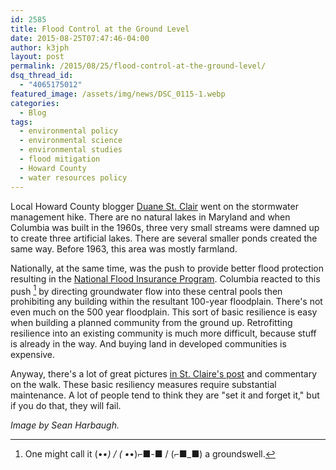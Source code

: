 ```yaml
---
id: 2585
title: Flood Control at the Ground Level
date: 2015-08-25T07:47:46-04:00
author: k3jph
layout: post
permalink: /2015/08/25/flood-control-at-the-ground-level/
dsq_thread_id:
  - "4065175012"
featured_image: /assets/img/news/DSC_0115-1.webp
categories:
  - Blog
tags:
  - environmental policy
  - environmental science
  - environmental studies
  - flood mitigation
  - Howard County
  - water resources policy
---
```

Local Howard County blogger [Duane St. Clair](http://hococonnect.blogspot.com) went on the stormwater management hike.  There are no natural lakes in Maryland and when Columbia was built in the 1960s, three very small streams were damned up to create three artificial lakes.  There are several smaller ponds created the same way.  Before 1963, this area was mostly farmland.  

Nationally, at the same time, was the push to provide better flood protection resulting in the [National Flood Insurance Program](/scholarship).  Columbia reacted to this push
[^groundswell] by directing groundwater flow into these central pools then prohibiting any building within the resultant 100-year floodplain.  There's not even much on the 500 year floodplain.  This sort of basic resilience is easy when building a planned community from the ground up.  Retrofitting resilience into an existing community is much more difficult, because stuff is already in the way.  And buying land in developed communities is expensive.

Anyway, there's a lot of great pictures [in St. Claire's post](http://hococonnect.blogspot.com/2015/08/storm-water-runoff-we-have-seen-enemy.html) and commentary on the walk.  These basic resiliency measures require substantial maintenance.  A lot of people tend to think they are "set it and forget it," but if you do that, they will fail.

[^groundswell]: One might call it (•_•) / ( •_•)⌐■-■ / (⌐■_■) a groundswell.

_Image by Sean Harbaugh._
